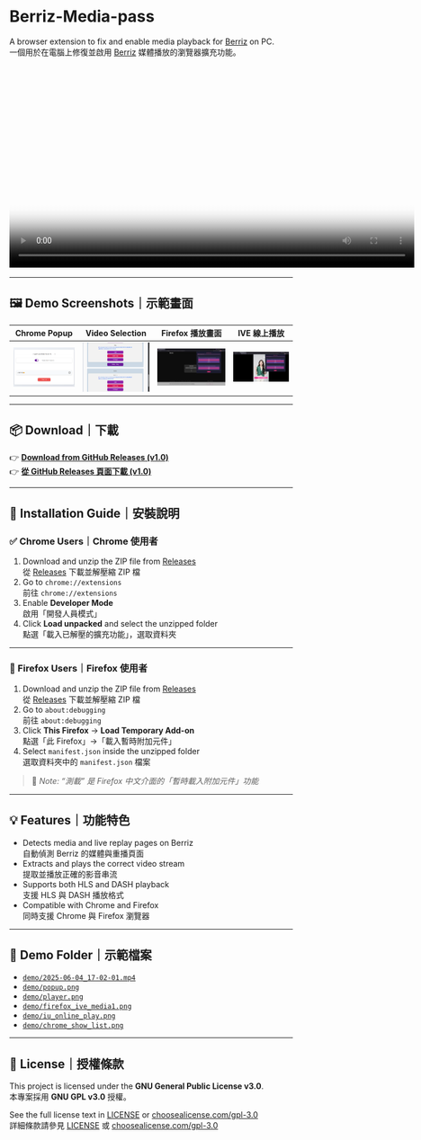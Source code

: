 # Berriz-Media-pass

A browser extension to fix and enable media playback for [Berriz](https://berriz.in) on PC.  
一個用於在電腦上修復並啟用 [Berriz](https://berriz.in) 媒體播放的瀏覽器擴充功能。

<video controls width="720" poster="demo/preview.jpg">
  <source src="https://raw.githubusercontent.com/twkenxtis/Berriz-Media-pass/main/demo/2025-06-04_17-02-01.mp4" type="video/mp4">
  Your browser does not support the video tag.
</video>

---

## 🖼️ Demo Screenshots｜示範畫面

| Chrome Popup | Video Selection | Firefox 播放畫面 | IVE 線上播放 |
|--------------|------------------|------------------|----------------|
| ![1](demo/chrome_1.png) | ![2](demo/chrome_show_list.png) | ![3](demo/firefox_ive_media1.png) | ![4](demo/iu_online_play.png) |

---

## 📦 Download｜下載

👉 [**Download from GitHub Releases (v1.0)**](https://github.com/twkenxtis/Berriz-Media-pass/releases/tag/v1.0)  
👉 [**從 GitHub Releases 頁面下載 (v1.0)**](https://github.com/twkenxtis/Berriz-Media-pass/releases/tag/v1.0)

---

## 🔧 Installation Guide｜安裝說明

### ✅ Chrome Users｜Chrome 使用者
1. Download and unzip the ZIP file from [Releases](https://github.com/twkenxtis/Berriz-Media-pass/releases)  
   從 [Releases](https://github.com/twkenxtis/Berriz-Media-pass/releases) 下載並解壓縮 ZIP 檔
2. Go to `chrome://extensions`  
   前往 `chrome://extensions`
3. Enable **Developer Mode**  
   啟用「開發人員模式」
4. Click **Load unpacked** and select the unzipped folder  
   點選「載入已解壓的擴充功能」，選取資料夾

---

### 🦊 Firefox Users｜Firefox 使用者
1. Download and unzip the ZIP file from [Releases](https://github.com/twkenxtis/Berriz-Media-pass/releases)  
   從 [Releases](https://github.com/twkenxtis/Berriz-Media-pass/releases) 下載並解壓縮 ZIP 檔
2. Go to `about:debugging`  
   前往 `about:debugging`
3. Click **This Firefox** → **Load Temporary Add-on**  
   點選「此 Firefox」→「載入暫時附加元件」
4. Select `manifest.json` inside the unzipped folder  
   選取資料夾中的 `manifest.json` 檔案

> 📌 *Note: “測載” 是 Firefox 中文介面的「暫時載入附加元件」功能*  

---

## 💡 Features｜功能特色

- Detects media and live replay pages on Berriz  
  自動偵測 Berriz 的媒體與重播頁面
- Extracts and plays the correct video stream  
  提取並播放正確的影音串流
- Supports both HLS and DASH playback  
  支援 HLS 與 DASH 播放格式
- Compatible with Chrome and Firefox  
  同時支援 Chrome 與 Firefox 瀏覽器

---

## 📂 Demo Folder｜示範檔案

- [`demo/2025-06-04_17-02-01.mp4`](https://raw.githubusercontent.com/twkenxtis/Berriz-Media-pass/main/demo/2025-06-04_17-02-01.mp4)
- [`demo/popup.png`](demo/popup.png)
- [`demo/player.png`](demo/player.png)
- [`demo/firefox_ive_media1.png`](demo/firefox_ive_media1.png)
- [`demo/iu_online_play.png`](demo/iu_online_play.png)
- [`demo/chrome_show_list.png`](demo/chrome_show_list.png)

---

## 📜 License｜授權條款

This project is licensed under the **GNU General Public License v3.0**.  
本專案採用 **GNU GPL v3.0** 授權。

See the full license text in [LICENSE](LICENSE) or [choosealicense.com/gpl-3.0](https://choosealicense.com/licenses/gpl-3.0/)  
詳細條款請參見 [LICENSE](LICENSE) 或 [choosealicense.com/gpl-3.0](https://choosealicense.com/licenses/gpl-3.0/)
